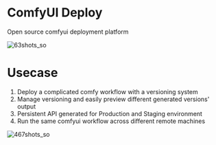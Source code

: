 # ComfyUI Deploy
Open source comfyui deployment platform

![63shots_so](https://github.com/BennyKok/comfyui-deploy/assets/18395202/a8f40895-a613-4bc0-928c-c2f5b4cec625)

# Usecase

1. Deploy a complicated comfy workflow with a versioning system
2. Manage versioning and easily preview different generated versions' output
3. Persistent API generated for Production and Staging environment
4. Run the same comfyui workflow across different remote machines

![467shots_so](https://github.com/BennyKok/comfyui-deploy/assets/18395202/430d8a68-1313-4cf3-9f66-00c719de6c81)

